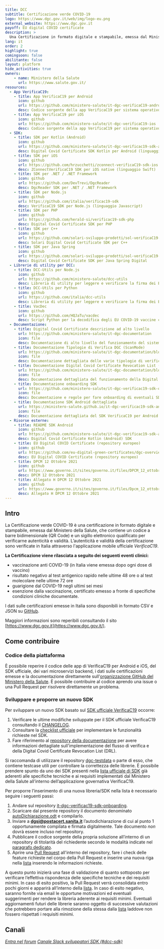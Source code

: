 ```yaml
---
title: DCC
subtitle: Certificazione verde COVID-19
logo: https://www.dgc.gov.it/web/img/logo-eu.png
external_website: https://www.dgc.gov.it
payoff: EU digital COVID certificate
description: >
  Una Certificazione in formato digitale e stampabile, emessa dal Ministero della Salute, che contiene un QR Code per verificarne autenticità e validità.
lang: it
order: 2
highlight: true
comingsoon: false
abilitante: false
layout: platform
hide_activities: true
owners:
    - name: Ministero della Salute
      url: https://www.salute.gov.it/
resources:
  - App VerificaC19:
    - title: App VerificaC19 per Android
      icon: github
      url: https://github.com/ministero-salute/it-dgc-verificaC19-android
      desc: Codice sorgente della app VerificaC19 per sistema operativo Android
    - title: App VerificaC19 per iOS
      icon: github
      url: https://github.com/ministero-salute/it-dgc-verificaC19-ios
      desc: Codice sorgente della app VerificaC19 per sistema operativo iOS
  - SDK:
    - title: SDK per Kotlin (Android)
      icon: github
      url: https://github.com/ministero-salute/it-dgc-verificac19-sdk-android
      desc: Digital Covid Certificate SDK Kotlin per Android (linguaggio Kotlin) sul quale si basa la app VerificaC19
    - title: SDK per iOS
      icon: github
      url: https://github.com/hrzucchetti/zconnect-verificaC19-sdk-ios
      desc: ZConnectVerificaC19 SDK per iOS native (linguaggio Swift)
    - title: SDK per .NET / .NET Framework
      icon: github
      url: https://github.com/DevTrevi/DgcReader
      desc: DgcReader SDK per .NET / .NET Framework
    - title: SDK per Node.js
      icon: github
      url: https://github.com/italia/verificac19-sdk
      desc: VerificaC19 SDK per Node.js (linguaggio Javascript)
    - title: SDK per PHP
      icon: github
      url: https://github.com/herald-si/verificac19-sdk-php
      desc: Digital Covid Certificate SDK per PHP
    - title: SDK per C++
      icon: github
      url: https://github.com/solari-sviluppo-prodotti/sol-verificaC19-sdk-cpp-linux
      desc: Solari Digital Covid Certificate SDK per C++
    - title: SDK per Java Spring
      icon: github
      url: https://github.com/solari-sviluppo-prodotti/sol-verificaC19-sdk-cpp-linux
      desc: Digital Covid Certificate SDK per Java Spring Digital
  - Librerie di utility per DCC:
    - title: DCC-Utils per Node.js
      icon: github
      url: https://github.com/ministero-salute/dcc-utils
      desc: Libreria di utility per leggere e verificare la firma dei EU COVID-19 vaccine certificate in Node.js
    - title: DCC-Utils per Python
      icon: github
      url: https://github.com/italia/dcc-utils
      desc: Libreria di utility per leggere e verificare la firma dei EU COVID-19 vaccine certificate in Python
    - title: VacDec
      icon: github
      url: https://github.com/HQJaTu/vacdec
      desc: Script Python per la decodifica degli EU COVID-19 vaccine certificate
  - Documentazione:
    - title: Digital Covid Certificate descrizione ad alto livello
      url: https://github.com/ministero-salute/it-dgc-documentation
      icon: file
      desc: Documentazione di alto livello del funzionamento del sistema DCC.
    - title: Documentazione Tipologie di Verifica DGC (ScanMode)
      url: https://github.com/ministero-salute/it-dgc-documentation/blob/master/SCANMODE.md
      icon: file
      desc: Documentazione dettagliata delle varie tipologie di verifica del DCC.
    - title: Documentazione Digital Covid Certificate Revocation List (DRL)
      url: https://github.com/ministero-salute/it-dgc-documentation/blob/master/DRL.md
      icon: file
      desc: Documentazione dettagliata del funzionamento della Digital Covid Certificate Revocation List (DRL).
    - title: Documentazione onboarding SDK
      url: https://github.com/ministero-salute/it-dgc-verificac19-sdk-onboarding
      icon: file
      desc: Documentazione e regole per fare onboarding di eventuali SDK.
    - title: Documentazione SDK Android dettagliata
      url: https://ministero-salute.github.io/it-dgc-verificac19-sdk-android/documentation/
      icon: file
      desc: Documentazione dettagliata del SDK VerificaC19 per Android.
  - Risorse esterne:
    - title: README SDK Android
      icon: github
      url: https://github.com/ministero-salute/it-dgc-verificac19-sdk-android/blob/develop/README.md
      desc: Digital Covid Certificate Kotlin (Android) SDK
    - title: EU Digital COVID Certificate (repository europeo)
      icon: github
      url: https://github.com/eu-digital-green-certificates/dgc-overview
      desc: EU Digital COVID Certificate (repository europeo)
    - title: DPCM 12 Ottobre 2021
      icon: github
      url: https://www.governo.it/sites/governo.it/files/DPCM_12_ottobre.pdf
      desc: DPCM 12 Ottobre 2021
    - title: Allegato H DPCM 12 Ottobre 2021
      icon: github
      url: https://www.governo.it/sites/governo.it/files/Dpcm_12_ottobre_ALLEGATO_H.pdf
      desc: Allegato H DPCM 12 Ottobre 2021
---
```


## Intro

La Certificazione verde COVID-19 è una certificazione in formato digitale e stampabile, emessa dal Ministero della Salute, che contiene un codice a barre bidimensionale (QR Code) e un sigillo elettronico qualificato per verificarne autenticità e validità. L’autenticità e validità della certificazione sono verificate in Italia attraverso l'applicazione mobile ufficiale *VerificaC19*.

**La Certificazione viene rilasciata a seguito dei seguenti eventi clinici:**

- vaccinazione anti COVID-19 (in Italia viene emessa dopo ogni dose di vaccino)
- risultato negativo al test antigenico rapido nelle ultime 48 ore o al test molecolare nelle ultime 72 ore
- guarigione dal COVID-19 negli ultimi sei mesi
- esenzione dalla vaccinazione, certificato emesso a fronte di specifiche condizioni cliniche documentate.

I dati sulle certificazioni emesse in Italia sono disponibili in formato CSV e JSON su [GitHub](https://github.com/ministero-salute/it-dgc-opendata/).

Maggiori informazioni sono reperibili consultando il sito [https://www.dgc.gov.it](https://www.dgc.gov.it/).

## Come contribuire

### Codice della piattaforma

È possibile reperire il codice delle app di VerificaC19 per Android e iOS, del SDK ufficiale, dei vari microservizi backend, i dati sulle certificazioni emesse e la documentazione direttamente sull'[organizzazione GitHub del Ministero della Salute](https://github.com/ministero-salute). È possibile contribuire al codice aprendo una issue o una Pull Request per risolvere direttamente un problema.

### Sviluppare e proporre un nuovo SDK

Per sviluppare un nuovo SDK basato sul [SDK ufficiale VerificaC19](https://github.com/ministero-salute/it-dgc-verificac19-sdk-android) occorre:

1. Verificare le ultime modifiche sviluppate per il SDK ufficiale VerificaC19 consultando il [CHANGELOG](https://github.com/ministero-salute/it-dgc-verificac19-sdk-onboarding/blob/main/CHANGELOG.md).
2. Consultare la [checklist ufficiale](https://github.com/ministero-salute/it-dgc-verificac19-sdk-onboarding/blob/main/CHECKLIST_SDK.md) per implementare le funzionalità richieste nel SDK.
3. Fare riferimento al [repository della documentazione](https://github.com/ministero-salute/it-dgc-documentation) per avere informazioni dettagliate sull'implementazione del flusso di verifica e della Digital Covid Certificate Revocation List (DRL).

Si raccomanda di utilizzare il repository [dgc-testdata](https://github.com/eu-digital-green-certificates/dgc-testdata) o parte di esso, che contiene testcase utili per controllare la correttezza delle librerie.
È possibile prendere spunto da uno dei SDK presenti nella [lista ufficiale di SDK](https://github.com/ministero-salute/it-dgc-verificac19-sdk-onboarding/#lista-librerie) già aderenti alle specifiche tecniche e ai requisiti implementati dal Ministero della Salute all’interno dell’applicazione governativa VerificaC19.

Per proporre l’inserimento di una nuova libreria/SDK nella lista è necessario seguire i seguenti passi:

1. Andare sul repository [it-dgc-verificac19-sdk-onboarding](https://github.com/ministero-salute/it-dgc-verificac19-sdk-onboarding).
2. Scaricare dal presente repository il documento denominato [autoDichiarazione.odt](https://github.com/ministero-salute/it-dgc-verificac19-sdk-onboarding/raw/main/autoDichiarazione.odt) e compilarlo.
3. Inviare a **dgsi@postacert.sanita.it** l’autodichiarazione di cui al punto 1 opportunamente compilata e firmata digitalmente. Tale documento *non* dovrà essere incluso nel repository.
4. Pubblicare il codice sorgente della propria soluzione all’interno di un repository di titolarità del richiedente secondo le modalità indicate nel [paragrafo dedicato](https://github.com/ministero-salute/it-dgc-verificac19-sdk-onboarding/#requisiti-minimi).
5. Aprire una [Pull Request](https://github.com/ministero-salute/it-dgc-verificac19-sdk-onboarding/pulls) all'interno del repository, fare i check delle feature richieste nel corpo della Pull Request e inserire una nuova riga nella [lista](https://github.com/ministero-salute/it-dgc-verificac19-sdk-onboarding/#lista-librerie) inserendo le informazioni richieste.

A questo punto inizierà una fase di validazione di quanto sottoposto per verificare l’effettiva rispondenza delle specifiche tecniche e dei requisiti minimi.
In caso di esito positivo, la Pull Request verrà consolidata entro pochi giorni e apparirà all’interno della [lista](https://github.com/ministero-salute/it-dgc-verificac19-sdk-onboarding/#lista-librerie).
In caso di esito negativo, saranno fornite via email le opportune motivazioni ed eventuali suggerimenti per rendere la libreria aderente ai requisiti minimi.
Eventuali aggiornamenti futuri delle librerie saranno oggetto di successive valutazioni che potrebbero portare alla rimozione della stessa dalla [lista](https://github.com/ministero-salute/it-dgc-verificac19-sdk-onboarding/#lista-librerie) laddove non fossero rispettati i requisiti minimi.

## Canali

<a class="btn btn-primary" href="https://forum.italia.it" target="_blank"><i class="it-horn" /> Entra nel forum</a>
<a class="btn btn-primary" href="https://developersitalia.slack.com/archives/C030BJEGEN8" target="_blank"><i class="it-comment" /> Canale Slack sviluppatori SDK (#dcc-sdk)</a>
